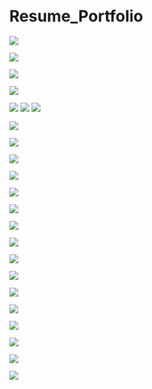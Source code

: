 # Resume_Portfolio
![](https://cdn.mathpix.com/snip/images/cuF_ac29rdbbA8EVeeAORGvAy0JAmr7_4DTdZEBpRgQ.original.fullsize.png)

![](https://cdn.mathpix.com/snip/images/dZ4A3QxgrjVDUriJyuIx3fb35hOKjCLLMkbYhGmkkrk.original.fullsize.png)

![](https://cdn.mathpix.com/snip/images/SA2QeDBef9ypDgiMNZiSdBe5nTico9SFYXjFvza3MCo.original.fullsize.png)


![](https://cdn.mathpix.com/snip/images/SO-5B5n6VQTWV-CuIaydbQZ1EpHggRtSvagyMm3azaM.original.fullsize.png)

![](https://cdn.mathpix.com/snip/images/P0imwmyeKhQgW4PT0PXPnl_D3OyIK-BnyFjcv2wzEaY.original.fullsize.png)
![](https://cdn.mathpix.com/snip/images/-LUVtLHgwNEBH_fQexA61FuND5o7XpAxMQ9jY93K2L8.original.fullsize.png)
![](https://cdn.mathpix.com/snip/images/QOdUZhSVvaC2gTUPrRtKe2jahXW_6mSctXlAVTDbLsA.original.fullsize.png)

![](https://cdn.mathpix.com/snip/images/mvuLQsGmespFYP8Mrt7oMP0VThwm6jP95WD82jwlpAQ.original.fullsize.png)

![](https://cdn.mathpix.com/snip/images/sb70a0ZjOtO16uTMmbUAVFMg9a3dMkgvKcT3DDrX_Lo.original.fullsize.png)

![](https://cdn.mathpix.com/snip/images/91Phy5LzxZvQvXacDWCVOJc9IlN9dDb8Jvf6ICDAJGA.original.fullsize.png)

![](https://cdn.mathpix.com/snip/images/tEUwb-9ZxET6wiOdts0dnJPHI083wUrNhg-mBTfL-lc.original.fullsize.png)

![](https://cdn.mathpix.com/snip/images/vz0_HlafFXSri1qDb4BII_aD5BfVXY7nlX4k9I4uvxE.original.fullsize.png)

![](https://cdn.mathpix.com/snip/images/oZP--y9fJ_wy9rGW6fOwWxSr2HY7AWItvCY-FIp4kMA.original.fullsize.png)

![](https://cdn.mathpix.com/snip/images/sM6WP05ptBh531Rdqhls_mfHCj7BoNS_GfjGdkT1AMA.original.fullsize.png)

![](https://cdn.mathpix.com/snip/images/rsY5X8lXVB26HdX1MCIHsJuuaX-KfMOu_o7x1ftNMJc.original.fullsize.png)

![](https://cdn.mathpix.com/snip/images/GhSx2igAjV4S-nRKyXvA8wvMvaBrtgDlRs7ZFqN6l4g.original.fullsize.png)

![](https://cdn.mathpix.com/snip/images/Ag1Zzm3q9PmsWHsnYJJOIrcPEes_zow1brL9kbVtkOs.original.fullsize.png)

![](https://cdn.mathpix.com/snip/images/zDGMoTQBK_J8CQQ8Lbb-CSX8gjbAtAGZlwCl_SGzP0Y.original.fullsize.png)

![](https://cdn.mathpix.com/snip/images/1DBCWhOSk_OUoqZHZcnOau5iHjGusUWTOkTwX8UpZ0k.original.fullsize.png)

![](https://cdn.mathpix.com/snip/images/TTmauu9i4LHkdQKrFr5w4PdMgd3chieSgB6PRxhI64I.original.fullsize.png)

![](https://cdn.mathpix.com/snip/images/FGwbun-lKe_Qudwq0XbU45swLcie-ACk9l_9oEz0Lzo.original.fullsize.png)

![](https://cdn.mathpix.com/snip/images/jPS66f34V2Br_x3dkubchJn9_Xn1LyuBdxH4koc9ORY.original.fullsize.png)

![](https://cdn.mathpix.com/snip/images/oJ9i9kXLHCYiftEmLnfg4vHkhs1F4rNy-DSgE8oV2Ls.original.fullsize.png)


